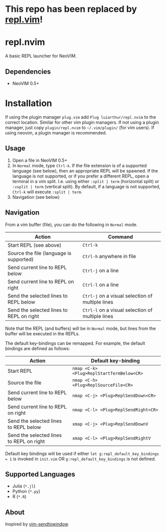 # This repo has been replaced by [repl.vim][1]!


# repl.nvim
A basic REPL launcher for NeoVIM.

## Dependencies
- NeoVIM 0.5+

# Installation
If using the plugin manager `plug.vim` add `Plug luiarthur/repl.nvim` to the
correct location. Similar for other vim plugin managers. If not using a plugin
manager, just copy `plugin/repl.nvim` to `~/.vim/plugin/` (for vim users). If
using neovim, a plugin manager is recommended.

## Usage
1. Open a file in NeoVIM 0.5+
2. In `Normal` mode, type `Ctrl-k`. If the file extension is of a supported
   language (see below), then an appropriate REPL will be spawned. If the
   language is not supported, or if you prefer a different REPL, open a
   terminal in a vim split. I.e. using either `:split | term` (horizontal
   split) or `:vsplit | term` (vertical split). By default, if a language is
   not supported, `Ctrl-k` will execute `:split | term`.
3. Navigation (see below)

## Navigation

From a vim buffer (file), you can do the following in `Normal` mode.

Action                                   | Command
---------------------------------------- |------------------------------------------------ 
Start REPL (see above)                   |`Ctrl-k`
Source the file (language is supported)  |`Ctrl-h` anywhere in file
Send current line to REPL below          |`Ctrl-j` on a line
Send current line to REPL on right       |`Ctrl-l` on a line
Send the selected lines to REPL below    |`Ctrl-j` on a visual selection of multiple lines 
Send the selected lines to REPL on right |`Ctrl-l` on a visual selection of multiple lines 

Note that the REPL (and buffers) will be in `Normal` mode, but lines from the
buffer will be executed in the REPLs.

The default key-bindings can be remapped. For example, the default bindings are
defined as follows:

Action                                   | Default key-binding
---------------------------------------- |------------------------------------------------ 
Start REPL                               | `nmap <C-k> <Plug>ReplStartTermBelow<CR>`
Source the file                          | `nmap <C-h> <Plug>ReplSourceFile<CR>`
Send current line to REPL below          | `nmap <C-j> <Plug>ReplSendDown<CR>`
Send current line to REPL on right       | `nmap <C-l> <Plug>ReplSendRight<CR>`
Send the selected lines to REPL below    | `xmap <C-j> <Plug>ReplSendDownV`
Send the selected lines to REPL on right | `xmap <C-l> <Plug>ReplSendRightV`

Default key bindings will be used if either `let g:repl_default_key_bindings = 1`
is invoked in `init.vim` OR `g:repl_default_key_bindings` is not defined.

## Supported Languages
- Julia (`*.jl`)
- Python (`*.py`)
- R (`*.R`)

## About
Inspired by [vim-sendtowindow][2].

[1]: https://github.com/luiarthur/repl.vim
[2]: https://github.com/karoliskoncevicius/vim-sendtowindow.
